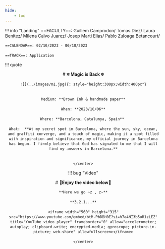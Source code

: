 ```yaml
---
hide:
    - toc
---
```



!!! info "Landing"
    ==FACULTY==: Guillem Camprodon/ Tomas Diez/ Laura Benitez/ Milena Calvo Juarez/ Josep Marti Elias/ Pablo Zuloaga Betancourt/
    
    ==CALENDAR==: 02/10/2023 - 06/10/2023

    ==TRACK==: Application

!!! quote
    <center> 
    # **:six_pointed_star: Magic is Back :six_pointed_star:**


    ![](../images/m1.jpg){: style="height:300px;width:400px"}


    Medium: **Brown Ink & handmade paper**

    When: **2023/10/06**

    Where: **Barcelona, Catalunya, Spain** 

    What:  **At my secret spot in Barcelona, where the sun, sky, ocean, and graffiti converge, and a touch of magic, making it a spot filled with inspiration and significance, my official journey in Barcelona has begun. I firmly believe that God has signaled to me that I will find my answers in Barcelona.**


    </center>

!!! bug "Video"
    <center>
    # **:love_letter:Enjoy the video below:love_letter:**

    **Here we go ~z , z~**

    **3.2.1...**

    <iframe width="560" height="315" src="https://www.youtube.com/embed/btM-PbDBH0E?si=h7a4NI3b5uR1zLEZ" title="YouTube video player" frameborder="0" allow="accelerometer; autoplay; clipboard-write; encrypted-media; gyroscope; picture-in-picture; web-share" allowfullscreen></iframe>

    </center>

